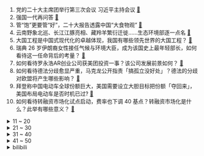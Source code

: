 1. 党的二十大主席团举行第三次会议 习近平主持会议 [:link:](https://www.zhihu.com/question/575874648)
2. 强国一代再问答 [:link:](https://www.zhihu.com/question/576086644)
3. 管“饱”更要管“好”，二十大报告透露中国“大食物观” [:link:](https://www.zhihu.com/question/575853089)
4. 云南野象北巡、长江江豚亮相、藏羚羊繁衍迁徙……生态环境部逐一点名 [:link:](https://www.zhihu.com/question/575802296)
5. 大国工程是中国式现代化的卓越体现，我国有哪些领先世界的大国工程？ [:link:](https://www.zhihu.com/question/561251408)
6. 瑞典 26 岁伊朗裔女性接任气候与环境大臣，成为该国史上最年轻部长，如何看待这一任命背后的考量？ [:link:](https://www.zhihu.com/question/561157065)
7. 如何看待罗永浩AR创业公司获美团投资一事？该公司发展前景如何？ [:link:](https://www.zhihu.com/question/561283845)
8. 如何看待德法分歧愈显严重，马克龙公开指责「搞孤立没好处」？德法的分歧对欧盟将产生哪些影响？ [:link:](https://www.zhihu.com/question/561309026)
9. 拜登称中国电动车全球份额巨大，美国需要设立大胆目标把份额「夺回来」，美国布局电动车是否时机已过? [:link:](https://www.zhihu.com/question/561170967)
10. 如何看待转融资市场化试点启动，费率也下调 40 基点？转融资市场化是什么？此举有哪些意义？ [:link:](https://www.zhihu.com/question/561238182)
<details>
<summary>11 ~ 20</summary>

11. S12 淘汰赛 RNG 0:3 不敌 T1 止步八强，如何评价这场比赛？ [:link:](https://www.zhihu.com/question/561362754)
12. 俄防长绍伊古与美防长奥斯汀通电话，哪些信息值得关注？ [:link:](https://www.zhihu.com/question/561334574)
13. 《西游记》有哪些谣言在网络上广为流传？ [:link:](https://www.zhihu.com/question/502890402)
14. 女儿上小学四年级，每天学校的安排满满当当，感觉没有一点休息时间，怎样才能让孩子放松？ [:link:](https://www.zhihu.com/question/559221026)
15. 华为成功的原因是什么？ [:link:](https://www.zhihu.com/question/19688687)
16. 今年你入手了哪些东西，带给你满满的安全感？ [:link:](https://www.zhihu.com/question/552402882)
17. 美国作为欧洲盟友，为什么不向欧洲提供廉价的石油和天然气？ [:link:](https://www.zhihu.com/question/558644080)
18. 每天练习写作，应该写什么来练习？ [:link:](https://www.zhihu.com/question/22355368)
19. 日本三菱电机数据造假长达 30 多年 ，22 名现任和前任高管被处罚，这一事件暴露了哪些问题？ [:link:](https://www.zhihu.com/question/561244682)
20. S12 淘汰赛 JDG 3:0 击败 RGE 挺进四强，如何评价这场比赛？ [:link:](https://www.zhihu.com/question/561235294)
</details>
<details>
<summary>21 ~ 30</summary>

21. 泽连斯基否认乌克兰是克里米亚大桥被炸事件的策划者，如何评价这一说法？ [:link:](https://www.zhihu.com/question/561204388)
22. 俄前线形势吃紧，民众排队渡河转移，目前当地情况如何？ [:link:](https://www.zhihu.com/question/560931990)
23. 男孩「只做对 1 道题」被老师疯狂夸奖，如何看待夸奖式教育？有哪些方法能激励孩子的学习兴趣？ [:link:](https://www.zhihu.com/question/561286593)
24. 「王宝钏挖野菜」火爆全网竟因恋爱脑，目前商标已被抢注，这是一个什么梗？反映了当今观念怎样的变化？ [:link:](https://www.zhihu.com/question/560939488)
25. 如何看待 GG 选手 DyrachYO 爆料「TI11 没有隔音房能听到解说声音」？ [:link:](https://www.zhihu.com/question/561236572)
26. 如何评价「健身没戴表等于白练」的思想？ [:link:](https://www.zhihu.com/question/560431616)
27. 叶问咏春的小碎拳为何看着那么搞笑呢？ [:link:](https://www.zhihu.com/question/514475312)
28. 你坚持读书的理由有哪些？ [:link:](https://www.zhihu.com/question/561118089)
29. 近两年安卓手机在隐私保护方面做的如何？有哪些亮点值得关注？ [:link:](https://www.zhihu.com/question/561256789)
30. 俄乌双方都围绕赫尔松地区展开积极战场准备，赫尔松之战有多重要？如何预测其走势？ [:link:](https://www.zhihu.com/question/561250343)
</details>
<details>
<summary>31 ~ 40</summary>

31. 2022 年双十一值得入手的电视是哪款？ [:link:](https://www.zhihu.com/question/561207360)
32. 辩论最可怕的是什么？ [:link:](https://www.zhihu.com/question/344273770)
33. 混动、纯电、增程式、氢能，究竟谁才是新能源汽车的未来？ [:link:](https://www.zhihu.com/question/561144933)
34. 11.11 有哪些高科技家电值得入手？ [:link:](https://www.zhihu.com/question/561159850)
35. 游戏中的万氪大佬在现实中都是有高薪工作的吗？ [:link:](https://www.zhihu.com/question/431746142)
36. 美媒称马斯克计划对推特暴力裁员，75% 员工未来数月将被解雇，如何看待这一操作？裁员后对推特有何影响？ [:link:](https://www.zhihu.com/question/561240707)
37. 如何评价游戏《大富翁 11》？ [:link:](https://www.zhihu.com/question/560601178)
38. 《三国演义》中周瑜临终前感慨「既生瑜何生亮」，他真的因为妒忌诸葛亮而气死的吗？ [:link:](https://www.zhihu.com/question/534806106)
39. 女生做医药代表是什么体验? [:link:](https://www.zhihu.com/question/354884363)
40. 欧元区 9 月通胀率为 9.9 %，欧盟 9 月年通胀率为 10.9 %，均高于上月，如何解读？ [:link:](https://www.zhihu.com/question/560936455)
</details>
<details>
<summary>41 ~ 50</summary>

41. 东芝新品 Z770 系列的音画质双芯片设计，能否称之为 MiniLED 电视音画质天花板？ [:link:](https://www.zhihu.com/question/561167692)
42. 法德两国部长级会议因「能源政策分歧」推迟，将导致哪些后果？如何评价欧盟各国政府应对能源危机的做法？ [:link:](https://www.zhihu.com/question/561256958)
43. 香港有哪些好吃的美食？这两年有没有出现什么新颖的创意美食？ [:link:](https://www.zhihu.com/question/561184974)
44. 十字门冰箱有哪些推荐？ [:link:](https://www.zhihu.com/question/432741948)
45. 乌克兰防长称正和马斯克沟通，以解决「星链」运作资金问题，乌方有哪些资金来源？哪些信息值得关注？ [:link:](https://www.zhihu.com/question/561313360)
46. 如何建立和维护素材库？ [:link:](https://www.zhihu.com/question/550802450)
47. 真正懂生活的人都在买什么品质家电？ [:link:](https://www.zhihu.com/question/561166617)
48. 5000以内性价比高的轻薄本有哪些啊？ [:link:](https://www.zhihu.com/question/552200732)
49. 为什么很多程序员都建议使用 Linux？ [:link:](https://www.zhihu.com/question/559845598)
50. 22-23 赛季 NBA 雄鹿 90:88 76 人，如何评价这场比赛？ [:link:](https://www.zhihu.com/question/561237764)
</details><details>
<summary>bilibili</summary>

1. 起床战争 [:link:](//www.bilibili.com/video/BV1oe4y1Y7n5)
2. 【鱼肉肉】Lovepotion宅舞 小飞棍摔咯~ [:link:](//www.bilibili.com/video/BV1g8411e7WA)
3. 中国共产党国际形象网宣片《CPC》 [:link:](//www.bilibili.com/video/BV1cm4y1w7gN)
4. 《原神》风物集短片-蒙德篇 [:link:](//www.bilibili.com/video/BV1dP411N758)
5. 《打工日记》 [:link:](//www.bilibili.com/video/BV1fR4y1X7bx)
6. 【红颜如霜 | 官方MV 】周杰伦 遇上嘻哈舞团 JABBAWOCKEEZ 就是有新惊喜！ [:link:](//www.bilibili.com/video/BV1SR4y1D7wV)
7. 苏联人如何对决北极熊？【小约翰】 [:link:](//www.bilibili.com/video/BV1Wm4y1w7F3)
8. 【Miume・MARiA・217】讴歌烂漫【舞见 最终篇！】 [:link:](//www.bilibili.com/video/BV1yG4y1n76b)
9. 当你的朋友真的去看了你推荐的电影或视频 [:link:](//www.bilibili.com/video/BV1w8411e7D3)
10. 我们采访了一位53岁“赛博”母亲，她正在现实中守护去世儿子的灵魂【差评君】 [:link:](//www.bilibili.com/video/BV1Jt4y1u7mT)
<details>
<summary>11 ~ 20</summary>

11. 不要带着奇怪的东西出门 [:link:](//www.bilibili.com/video/BV1kN4y1w7nb)
12. 师 徒 情 深 [:link:](//www.bilibili.com/video/BV1eP411N7Qb)
13. 【阿斗】最羞辱的死法，上厕所被儿子射杀！美剧史诗巨作《权力的游戏》第15期 [:link:](//www.bilibili.com/video/BV1we4y1i7xi)
14. 魈的多种形态，真的是太美了，素材来自芊芊千千 [:link:](//www.bilibili.com/video/BV1Te4y1i76p)
15. 《 加 州 电 竞 旅 馆 》 [:link:](//www.bilibili.com/video/BV1Fe4y1e7be)
16. TES饭堂实力还是在的，可惜遇上了这个霉比【还愿挑战ep15-滔搏食堂】 [:link:](//www.bilibili.com/video/BV1be411V7nH)
17. 老实人被欺负的终极爆发！！！ [:link:](//www.bilibili.com/video/BV1FP411N75A)
18. 《拔剑四顾心茫然》 [:link:](//www.bilibili.com/video/BV1oR4y1X78L)
19. 这都是些啥啊???(3) [:link:](//www.bilibili.com/video/BV1UK411S71Y)
20. 云南小众食材鉴定 [:link:](//www.bilibili.com/video/BV1RW4y1J7HP)
</details>
<details>
<summary>21 ~ 30</summary>

21. 长大后发现，这么讽刺的动画再也没有了！ [:link:](//www.bilibili.com/video/BV1w84y167XH)
22. 怪奇物语变装 [:link:](//www.bilibili.com/video/BV1AK411X7Fn)
23. 【(G)I-DLE】[M/V] - 'Nxde' [:link:](//www.bilibili.com/video/BV1wW4y1n7y3)
24. 朋友，你见过1918年的钢铁侠吗？【解说全覆盖31期】 [:link:](//www.bilibili.com/video/BV1G14y1j7t7)
25. “素材而已，怎么也会让人怀念呢” [:link:](//www.bilibili.com/video/BV1d8411Y7fJ)
26. 【原神整活】 派蒙：赛诺？充得上能吗他！哈哈哈哈！（充能完毕） [:link:](//www.bilibili.com/video/BV1f14y1L79u)
27. 不用烤箱，保证你学一次就能看会的酸奶慕斯蛋糕！ [:link:](//www.bilibili.com/video/BV1ZW4y1J7KJ)
28. 【白小白】暗黑魅惑《万物起舞》编舞课堂直拍版 [:link:](//www.bilibili.com/video/BV1Me411V7aq)
29. “你舔一个人舔过4年吗？” [:link:](//www.bilibili.com/video/BV1cP411K7bn)
30. 特效来了！选手S12篇：腕豪大哥勇武降临 河道剑魔不朽传奇 [:link:](//www.bilibili.com/video/BV1CK411S7jT)
</details>
<details>
<summary>31 ~ 40</summary>

31. iQOO Neo7×周深《超级玩家》，再听亿遍！ [:link:](//www.bilibili.com/video/BV1Jm4y1w71r)
32. 街头买个特别难吃的果子 大家有认识的吗 [:link:](//www.bilibili.com/video/BV13g41187R2)
33. ❤️剪一种很新的东西❤️ [:link:](//www.bilibili.com/video/BV13e4y1S7eq)
34. 《崩坏3》全新SP角色爱衣·休伯利安Λ「时帆旅人」预告 [:link:](//www.bilibili.com/video/BV1GG41177xi)
35. 毛血旺里加炸鸡，江湖人称是第一！ [:link:](//www.bilibili.com/video/BV1aV4y1V7fy)
36. (G)I-DLE最新回归曲Nxde首打歌舞台 [:link:](//www.bilibili.com/video/BV1KD4y1k7uM)
37. 老实人做了知名蛋糕店公布的小贝配方，结果... [:link:](//www.bilibili.com/video/BV1LP411N7M6)
38. 当我和爸妈说话自带BGM [:link:](//www.bilibili.com/video/BV1C8411Y76b)
39. 看懂的人很难被爱情敷衍 [:link:](//www.bilibili.com/video/BV1hg411a7TN)
40. 陈翔六点半：这是一个很搞笑的“孔布”故事 [:link:](//www.bilibili.com/video/BV1kV4y1V79C)
</details>
<details>
<summary>41 ~ 50</summary>

41. 德国女同学说，最讨厌中国菜，太香了欲罢不能… [:link:](//www.bilibili.com/video/BV1Ut4y1M7MR)
42. 爸爸说不能淋到雨，不然我会可爱到发芽 [:link:](//www.bilibili.com/video/BV1P84y167KX)
43. 你永远可以相信恐怖片导演的审美【阅片无数Ⅱ 64】 [:link:](//www.bilibili.com/video/BV11G4y1n7aY)
44. 一如既往地买了一些玩具... [:link:](//www.bilibili.com/video/BV1Je4y1U7nZ)
45. 天台回归 活力满满♥shake it！ [:link:](//www.bilibili.com/video/BV1v84y1q7V2)
46. 早知道挖三填一这么麻烦… [:link:](//www.bilibili.com/video/BV1hR4y1X71n)
47. 人究竟是为什么而活着？怎么面对死亡？ [:link:](//www.bilibili.com/video/BV1BP411N7Qt)
48. 【PS教程】PS刷漆文字，不用任何素材也能很逼真！ [:link:](//www.bilibili.com/video/BV1DR4y1X7jR)
49. 既分高下，也决生死！ [:link:](//www.bilibili.com/video/BV1aP411A7jh)
50. 硬核|| 汉中会战，魏蜀全明星掀牌，汉末诸神黄昏的上半集 [:link:](//www.bilibili.com/video/BV1Md4y127Rf)
</details>
<details>
<summary>51 ~ 60</summary>

51. “蓝色妖姬”全世界短跑纪录保持者，博尔特也只能望其项背 [:link:](//www.bilibili.com/video/BV1QG4y1n7Ju)
52. 【RNG催泪/燃向】2022 全球总决赛 RNG VS T1 四分之一决赛（S12 八强赛）宣传片 江户川杨先森自制 [:link:](//www.bilibili.com/video/BV1QP411N7qE)
53. 两百万UP主吃相难看，助农是在诈骗？用实证回应 4大质疑！ [:link:](//www.bilibili.com/video/BV18g411a7EE)
54. 遇见一片野生的秋天，天冷记得多添衣哦 [:link:](//www.bilibili.com/video/BV1qV4y1V7Ph)
55. 在宝宝身上放个摄像头后，发现他内心戏很足 [:link:](//www.bilibili.com/video/BV1ue4y1J773)
56. TES复活夺冠？有我三分之一功劳！【慧小媛】 [:link:](//www.bilibili.com/video/BV1Z8411Y78d)
57. 无所谓，我会出手是什么梗？ [:link:](//www.bilibili.com/video/BV1XG4y1n7jm)
58. 你成为小时候想成为的样子了吗？ [:link:](//www.bilibili.com/video/BV1R14y187Np)
59. 【秋天速减30斤】懒人必备减肥包,大体重友好 [:link:](//www.bilibili.com/video/BV1gK411X75p)
60. 猫德动物医院不接受遗弃猫猫是认真的，养宠需谨慎（射灯文案征集换猫德学院抱枕 [:link:](//www.bilibili.com/video/BV1Tg41187B2)
</details>
<details>
<summary>61 ~ 70</summary>

61. 才20多岁，就虚成这样，教你一招 [:link:](//www.bilibili.com/video/BV1TN4y1w79A)
62. LOL世界BOSS诞生！最骚盲僧武道会：谁是套路之王！【垃圾英雄拯救计划】 [:link:](//www.bilibili.com/video/BV1YD4y1C7Lj)
63. 【S12全球总决赛】淘汰赛 10月21日 RGE vs JDG [:link:](//www.bilibili.com/video/BV1Wg411872n)
64. v我50，这个烤鸭你先吃(成本15元) [:link:](//www.bilibili.com/video/BV1we4y1i7cf)
65. 穿   搭 [:link:](//www.bilibili.com/video/BV1JK411X7pf)
66. 快住手，筋膜枪不是这么用的，这么用完全受不了 [:link:](//www.bilibili.com/video/BV1PD4y1r7Et)
67. 游 戏 I D 现 状 [:link:](//www.bilibili.com/video/BV1r14y1j7g2)
68. 过来人告诉你大学里的踩坑经验，趁你还有机会避坑。 [:link:](//www.bilibili.com/video/BV1t8411s7zh)
69. 现场见证"勇士冠军之夜"揭幕战！全场观众高呼库里MVP！勇士大胜湖人！ [:link:](//www.bilibili.com/video/BV1i8411e7uv)
70. 鸭子的膝跳反射 [:link:](//www.bilibili.com/video/BV18g411a7wn)
</details>
<details>
<summary>71 ~ 80</summary>

71. 【花小烙】花生并不是从根部长出来的！ [:link:](//www.bilibili.com/video/BV1je4y177Ln)
72. 二访74岁韩国老奶奶40年手腌酱蟹!个个爆黄流心吃到嘴软 [:link:](//www.bilibili.com/video/BV1bt4y1F7Tx)
73. 张三らくらく安楽死 [:link:](//www.bilibili.com/video/BV1JN4y1w7wY)
74. 随心所欲是心里永远的Top1！ [:link:](//www.bilibili.com/video/BV1be4y1i7vN)
75. 【生日读信】早柚生日快乐~ [:link:](//www.bilibili.com/video/BV1CR4y1X7DN)
76. 英国金融男老公穿的太不成熟了…… [:link:](//www.bilibili.com/video/BV1Pg41187zk)
77. 当初以为被节目组玩了，没想到他清醒的玩了节目组 [:link:](//www.bilibili.com/video/BV1Fm4y1w7cg)
78. 这国产游戏4090显卡玩都得吃亏！居然靠声音来提高输出？ [:link:](//www.bilibili.com/video/BV1vR4y1X7YG)
79. 教你消失术 [:link:](//www.bilibili.com/video/BV1Wt4y1F7yK)
80. 事实证明，计划是真赶不上变化 [:link:](//www.bilibili.com/video/BV1RV4y137RV)
</details>
<details>
<summary>81 ~ 90</summary>

81. 让院士驻足，钦佩注视的人是谁？ [:link:](//www.bilibili.com/video/BV15W4y1n7iA)
82. 师爷练的时候是让木桩跟着他走 [:link:](//www.bilibili.com/video/BV1yt4y1M73n)
83. 吕布怒杀潘金莲 [:link:](//www.bilibili.com/video/BV19P411N7ch)
84. 《 大 变 活 人 》 [:link:](//www.bilibili.com/video/BV1Ad4y127UR)
85. 假如校长夸班级纪律好 [:link:](//www.bilibili.com/video/BV1Cm4y1c7WZ)
86. 当一个急性子和一个慢性子变成朋友 [:link:](//www.bilibili.com/video/BV1fe4y1m7dv)
87. 宜春.老拐农家菜  厨子探店¥269 [:link:](//www.bilibili.com/video/BV17t4y1F7wo)
88. 笑死！！这才是GIDLE新歌《Nxde》原版MV的完整版！！ [:link:](//www.bilibili.com/video/BV1FR4y197NQ)
89. “今 天，我 就 是 要 粉 碎 各 位 的 DNA！” [:link:](//www.bilibili.com/video/BV1z84y1z7Cu)
90. 应是天仙狂醉，乱把白云揉碎 [:link:](//www.bilibili.com/video/BV1Zm4y1c7HT)
</details>
<details>
<summary>91 ~ 100</summary>

91. KFC万圣节限定值不值得冲?终于吃上了十翅一桶! [:link:](//www.bilibili.com/video/BV1we4y177Pj)
92. 我总是心太软 [:link:](//www.bilibili.com/video/BV1YR4y1X79E)
93. 我所理解的，关于友情的一切。 [:link:](//www.bilibili.com/video/BV1aG41177AW)
94. 为腐烂的菠萝蜜安排了一场“火葬” [:link:](//www.bilibili.com/video/BV1Ne4y1J7rG)
95. 还挺开朗的 [:link:](//www.bilibili.com/video/BV15G4y1n71S)
96. 偷完博物馆去自首，立功！重大立功！ [:link:](//www.bilibili.com/video/BV1BG4y1n7hL)
97. 说话就说话，干嘛摇头晃脑的！！！耳环都要给你甩出去了，是要可爱死谁～ [:link:](//www.bilibili.com/video/BV1aN4y1w7Js)
98. 老戴《使命召唤19 现代战争2》01 空袭+生死不论 【老兵难度】【COD19】【战役模式】 [:link:](//www.bilibili.com/video/BV1FP411K7Gc)
99. 爸爸以4岁女儿涂鸦为原型，“抄袭”作品大卖！ [:link:](//www.bilibili.com/video/BV1kG41177AU)
100. 你好，重新认识一下叭！！ [:link:](//www.bilibili.com/video/BV1KG4y1H7wx)
</details></details>